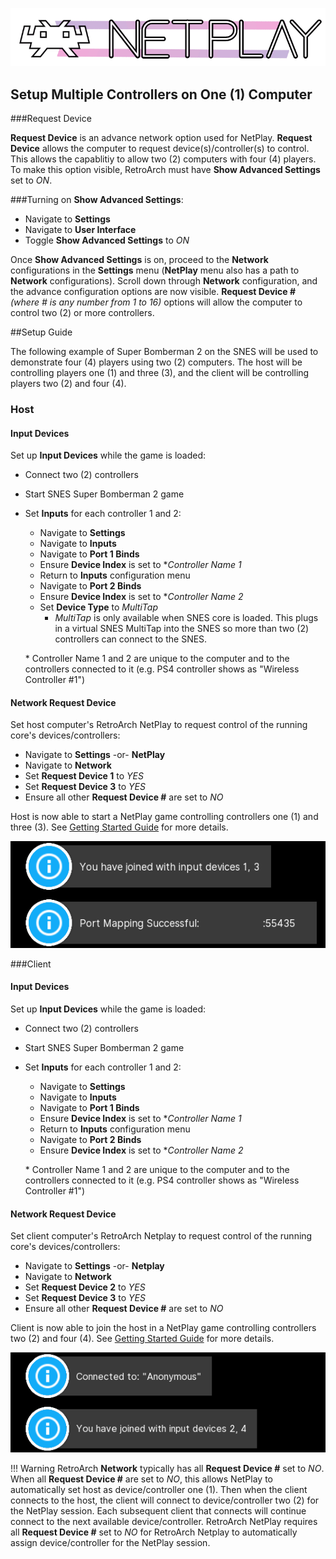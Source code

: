 
![](../image/branding/netplay-logo.gif)

## Setup Multiple Controllers on One (1) Computer

###Request Device

**Request Device** is an advance network option used for NetPlay. **Request Device** allows the computer to request device(s)/controller(s) to control. This allows the capablitiy to allow two (2) computers with four (4) players. To make this option visible, RetroArch must have **Show Advanced Settings** set to _ON_.

###Turning on **Show Advanced Settings**:
- Navigate to **Settings**
- Navigate to **User Interface**
- Toggle **Show Advanced Settings** to _ON_

Once **Show Advanced Settings** is on, proceed to the **Network** configurations in the **Settings** menu (**NetPlay** menu also has a path to **Network** configurations). Scroll down through **Network** configuration, and the advance configuration options are now visible. **Request Device #** _(where # is any number from 1 to 16)_ options will allow the computer to control two (2) or more controllers.

##Setup Guide

The following example of Super Bomberman 2 on the SNES will be used to demonstrate four (4) players using two (2) computers. The host will be controlling players one (1) and three (3), and the client will be controlling players two (2) and four (4). 

### Host
#### Input Devices

Set up **Input Devices** while the game is loaded:

- Connect two (2) controllers
- Start SNES Super Bomberman 2 game
- Set **Inputs** for each controller 1 and 2:
    - Navigate to **Settings**
    - Navigate to **Inputs**
    - Navigate to **Port 1 Binds**
    - Ensure **Device Index** is set to *_Controller Name 1_
    - Return to **Inputs** configuration menu
    - Navigate to **Port 2 Binds**
    - Ensure **Device Index** is set to *_Controller Name 2_
    - Set **Device Type** to _MultiTap_
        - _MultiTap_ is only available when SNES core is loaded. This plugs in a virtual SNES MultiTap into the SNES so more than two (2) controllers can connect to the SNES.

    \* Controller Name 1 and 2 are unique to the computer and to the controllers connected to it (e.g. PS4 controller shows as "Wireless Controller \#1")

#### Network Request Device

Set host computer's RetroArch NetPlay to request control of the running core's devices/controllers:

- Navigate to **Settings** -or- **NetPlay**
- Navigate to **Network**
- Set **Request Device 1** to _YES_
- Set **Request Device 3** to _YES_
- Ensure all other **Request Device #** are set to _NO_

Host is now able to start a NetPlay game controlling controllers one (1) and three (3). See [Getting Started Guide](netplay-getting-started) for more details.

![Screenshot](../image/retroarch/netplay/netplay_multiple_controllers_host.png)

###Client
#### Input Devices

Set up **Input Devices** while the game is loaded:

- Connect two (2) controllers
- Start SNES Super Bomberman 2 game
- Set **Inputs** for each controller 1 and 2:
    - Navigate to **Settings**
    - Navigate to **Inputs**
    - Navigate to **Port 1 Binds**
    - Ensure **Device Index** is set to *_Controller Name 1_
    - Return to **Inputs** configuration menu
    - Navigate to **Port 2 Binds**
    - Ensure **Device Index** is set to *_Controller Name 2_

    \* Controller Name 1 and 2 are unique to the computer and to the controllers connected to it (e.g. PS4 controller shows as "Wireless Controller \#1")

#### Network Request Device

Set client computer's RetroArch Netplay to request control of the running core's devices/controllers:

- Navigate to **Settings** -or- **Netplay**
- Navigate to **Network**
- Set **Request Device 2** to _YES_
- Set **Request Device 3** to _YES_
- Ensure all other **Request Device #** are set to _NO_

Client is now able to join the host in a NetPlay game controlling controllers two (2) and four (4). See [Getting Started Guide](netplay-getting-started) for more details.

![Screenshot](../image/retroarch/netplay/netplay_multiple_controllers_client.png)


!!! Warning
    RetroArch **Network** typically has all **Request Device #** set to _NO_. When all **Request Device #** are set to _NO_, this allows NetPlay to automatically set host as device/controller one (1). Then when the client connects to the host, the client will connect to device/controller two (2) for the NetPlay session. Each subsequent client that connects will continue connect to the next available device/controller.
    RetroArch NetPlay requires all **Request Device #** set to _NO_ for RetroArch Netplay to automatically assign device/controller for the NetPlay session.
